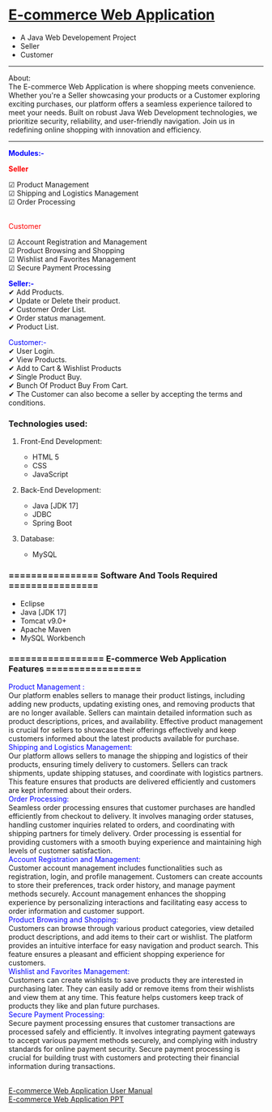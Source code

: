 # <a href="" target="_blank">E-commerce Web Application</a> 
- A Java Web Developement Project
- Seller
- Customer

<hr>
<bold>About:</bold><br>
  The E-commerce Web Application is where shopping meets convenience. Whether you're a Seller showcasing your products or a Customer exploring exciting purchases, our platform offers a seamless experience tailored to meet your needs. Built on robust Java Web Development technologies, we prioritize security, reliability, and user-friendly navigation. Join us in redefining online shopping with innovation and efficiency.
<hr>

<span style="color:blue">**Modules:-**</span><br>

<span style="color:red">**Seller**</span><br>

<span>&#9745;</span> Product Management<br>
<span>&#9745;</span> Shipping and Logistics Management<br>
<span>&#9745;</span> Order Processing<br>
<br>

<span style="color:red">Customer</span><br>

<span>&#9745;</span> Account Registration and Management<br>
<span>&#9745;</span> Product Browsing and Shopping<br>
<span>&#9745;</span> Wishlist and Favorites Management<br>
<span>&#9745;</span> Secure Payment Processing<br>


<span style="color:blue">**Seller:-**</span><br>
<span>&#10004;</span> Add Products.<br>
<span>&#10004;</span> Update or Delete their product.<br>
<span>&#10004;</span> Customer Order List.<br>
<span>&#10004;</span> Order status management.<br>
<span>&#10004;</span> Product List.<br>

<span style="color:blue">  Customer:-</span><br>
<span>&#10004;</span> User Login.<br>
<span>&#10004;</span> View Products.<br>
<span>&#10004;</span> Add to Cart & Wishlist Products <br>
<span>&#10004;</span> Single Product Buy.<br>
<span>&#10004;</span> Bunch Of Product Buy From Cart.<br>
<span>&#10004;</span> The Customer can also become a seller by accepting the terms and conditions.<br>



### Technologies used:
1. Front-End Development:
   - HTML 5
   - CSS
   - JavaScript

2. Back-End Development:
   - Java [JDK 17]
   - JDBC
   - Spring Boot

3. Database:
   - MySQL

### ================ Software And Tools Required ================
- Eclipse
- Java [JDK 17]
- Tomcat v9.0+
- Apache Maven
- MySQL Workbench


### ================= E-commerce Web Application Features =================

<span style="color:blue">Product Management :</span><br>
Our platform enables sellers to manage their product listings, including adding new products, updating existing ones, and removing products that are no longer available. Sellers can maintain detailed information such as product descriptions, prices, and availability.
Effective product management is crucial for sellers to showcase their offerings effectively and keep customers informed about the latest products available for purchase.<br>
<span style="color:blue">Shipping and Logistics Management:</span><br>
Our platform allows sellers to manage the shipping and logistics of their products, ensuring timely delivery to customers. Sellers can track shipments, update shipping statuses, and coordinate with logistics partners.
This feature ensures that products are delivered efficiently and customers are kept informed about their orders.<br>
<span style="color:blue">Order Processing:</span><br>
Seamless order processing ensures that customer purchases are handled efficiently from checkout to delivery. It involves managing order statuses, handling customer inquiries related to orders, and coordinating with shipping partners for timely delivery.
Order processing is essential for providing customers with a smooth buying experience and maintaining high levels of customer satisfaction.<br>
<span style="color:blue">Account Registration and Management:</span><br>
Customer account management includes functionalities such as registration, login, and profile management. Customers can create accounts to store their preferences, track order history, and manage payment methods securely.
Account management enhances the shopping experience by personalizing interactions and facilitating easy access to order information and customer support.<br>
<span style="color:blue">Product Browsing and Shopping:</span><br>
Customers can browse through various product categories, view detailed product descriptions, and add items to their cart or wishlist. The platform provides an intuitive interface for easy navigation and product search.
This feature ensures a pleasant and efficient shopping experience for customers.<br>
<span style="color:blue">Wishlist and Favorites Management:</span><br>
Customers can create wishlists to save products they are interested in purchasing later. They can easily add or remove items from their wishlists and view them at any time.
This feature helps customers keep track of products they like and plan future purchases.<br>
<span style="color:blue">Secure Payment Processing:</span><br>
Secure payment processing ensures that customer transactions are processed safely and efficiently. It involves integrating payment gateways to accept various payment methods securely, and complying with industry standards for online payment security.
Secure payment processing is crucial for building trust with customers and protecting their financial information during transactions.<br>

<br><a href=""> E-commerce Web Application User Manual</a><br>
<a href=""> E-commerce Web Application PPT</a>

